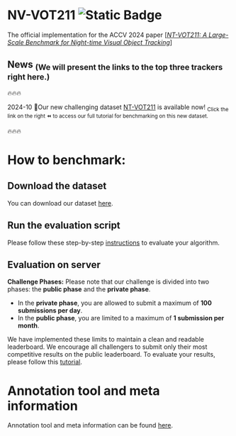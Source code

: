 # NV-VOT211 ![Static Badge](https://img.shields.io/badge/The_Most_Challenging_Benchmark-ACCV2024%20Oral-blue)


The official implementation for the ACCV 2024 paper \[[_NT-VOT211: A Large-Scale Benchmark for Night-time Visual Object Tracking_](www.google.com)\]

## News  <sub>(We will present the links to the top three trackers right here.)</sub>

:fire::fire::fire:

2024-10 :tada:Our new challenging dataset [NT-VOT211](https://github.com/LiuYuML/NV-VOT211) is available now! <sub>Click the link on the right :rewind: to access our full tutorial for benchmarking on this new dataset.</sub>

:fire::fire::fire:

# How to benchmark:
## Download the dataset
You can download our dataset [here](https://zenodo.org/records/13768180?preview=1&token=eyJhbGciOiJIUzUxMiIsImlhdCI6MTcyNzA1ODYxMCwiZXhwIjozMjUwNTQwNzk5OX0.eyJpZCI6IjQwOWY4OGU3LWU3YjMtNDQ3OS1hMTAzLTg1ODBmZTI0MDkxNSIsImRhdGEiOnt9LCJyYW5kb20iOiI4NDVhMzgzNzEwZTQxZjEwZWE1ZmVhYWJkY2M4N2M4NyJ9.7LuMtijWPL-fCaTBbRpyXC0hS3R_UEljpgjkQBUIlf1ssU4JIFPXukuIlZejbdKGXqTZ3rMy9irIO7k85Ehzdw).
## Run the evaluation script
Please follow these step-by-step [instructions](https://github.com/LiuYuML/NV-VOT211/tree/main/misc/dataloader) to evaluate your algorithm.
## Evaluation on server
**Challenge Phases:**
Please note that our challenge is divided into two phases: the **public phase** and the **private phase**.

- In the **private phase**, you are allowed to submit a maximum of **100 submissions per day**.
- In the **public phase**, you are limited to a maximum of **1 submission per month**.

We have implemented these limits to maintain a clean and readable leaderboard. We encourage all challengers to submit only their most competitive results on the public leaderboard.
To evaluate your results, please follow this [tutorial](https://github.com/LiuYuML/NV-VOT211/tree/main/misc/evaluation%20server).
# Annotation tool and meta information
Annotation tool and meta information can be found [here](https://github.com/LiuYuML/NV-VOT211/tree/main/misc/Other).

